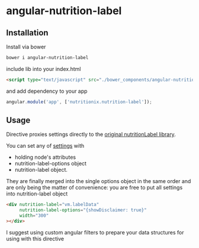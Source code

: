 # angular-nutrition-label

Installation
------------
Install via bower

```sh
bower i angular-nutrition-label
```

include lib into your index.html

```html
<script type="text/javascript" src="./bower_components/angular-nutrition-label.min.js"></script>
```

and add dependency to your app

```js
angular.module('app', ['nutritionix.nutrition-label']);
```

Usage
-----

Directive proxies settings directly to the [original nutritionLabel library](https://github.com/Yurko-Fedoriv/nutrition-label).

You can set any of [settings](https://github.com/Yurko-Fedoriv/nutrition-label/blob/master/nutritionLabel.js#L70-L308)
with 

- holding node's attributes
- nutrition-label-options object
- nutrition-label object.

They are finally merged into the single options object in the same order and are only being the matter of convenience:
you are free to put all settings into nutrition-label object

```html
<div nutrition-label="vm.labelData"
     nutrition-label-options="{showDisclaimer: true}"
     width="300"
></div>
```

I suggest using custom angular filters to prepare your data structures for using with this directive
